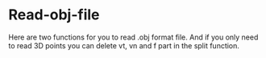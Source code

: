 # Read-obj-file
Here are two functions for you to read .obj format file. And if you only need to read 3D points you can delete vt, vn and f part in the split function.
